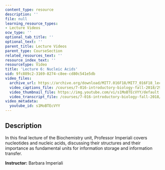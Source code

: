 ```yaml
---
content_type: resource
description: ''
file: null
learning_resource_types:
- Lecture Videos
ocw_type: ''
optional_tab_title: ''
optional_text: ''
parent_title: Lecture Videos
parent_type: CourseSection
related_resources_text: ''
resource_index_text: ''
resourcetype: Video
title: 'Lecture 6: Nucleic Acids'
uid: 9fc889c2-3169-8274-c8ee-cd80c541e5db
video_files:
  archive_url: https://archive.org/download/MIT7.016F18/MIT7_016F18_lec06_300k.mp4
  video_captions_file: /courses/7-016-introductory-biology-fall-2018/29c7a61660f35e0bb70c8f2272aceff1_s1MoBTEcVYY.vtt
  video_thumbnail_file: https://img.youtube.com/vi/s1MoBTEcVYY/default.jpg
  video_transcript_file: /courses/7-016-introductory-biology-fall-2018/b8f67fd623e293a9442ade5b8c0f7eae_s1MoBTEcVYY.pdf
video_metadata:
  youtube_id: s1MoBTEcVYY
---
```


Description
-----------

In this final lecture of the Biochemistry unit, Professor Imperiali covers nucleotides and nucleic acids, discussing their structures and their importance as fundamental units for information storage and information transfer.

**Instructor:** Barbara Imperiali